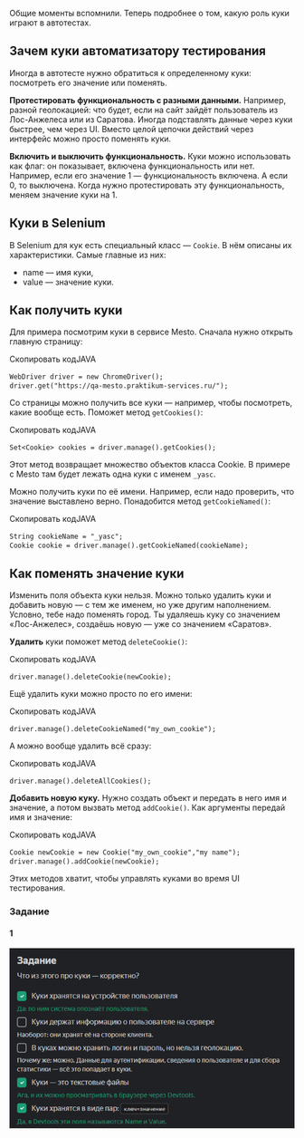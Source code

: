 Общие моменты вспомнили. Теперь подробнее о том, какую роль куки играют в автотестах.

## Зачем куки автоматизатору тестирования

Иногда в автотесте нужно обратиться к определенному куки: посмотреть его значение или поменять.

**Протестировать функциональность с разными данными.** Например, разной геолокацией: что будет, если на сайт зайдёт пользователь из Лос-Анжелеса или из Саратова. Иногда подставлять данные через куки быстрее, чем через UI. Вместо целой цепочки действий через интерфейс можно просто поменять куки.

**Включить и выключить функциональность.** Куки можно использовать как флаг: он показывает, включена функциональность или нет. Например, если его значение 1 — функциональность включена. А если 0, то выключена. Когда нужно протестировать эту функциональность, меняем значение куки на 1.

## Куки в Selenium

В Selenium для кук есть специальный класс — `Cookie`. В нём описаны их характеристики. Самые главные из них:

- name — имя куки,
- value — значение куки.

## Как получить куки

Для примера посмотрим куки в сервисе Mesto. Сначала нужно открыть главную страницу:

Скопировать кодJAVA

```
WebDriver driver = new ChromeDriver();
driver.get("https://qa-mesto.praktikum-services.ru/"); 
```

Со страницы можно получить все куки — например, чтобы посмотреть, какие вообще есть. Поможет метод `getCookies()`:

Скопировать кодJAVA

```
Set<Cookie> cookies = driver.manage().getCookies();  
```

Этот метод возвращает множество объектов класса Cookie. В примере с Mesto там будет лежать одна куки с именем `_yasc`.

Можно получить куки по её имени. Например, если надо проверить, что значение выставлено верно. Понадобится метод `getCookieNamed()`:

Скопировать кодJAVA

```
String cookieName = "_yasc";
Cookie cookie = driver.manage().getCookieNamed(cookieName);  
```

## Как поменять значение куки

Изменить поля объекта куки нельзя. Можно только удалить куки и добавить новую — с тем же именем, но уже другим наполнением. Условно, тебе надо поменять город. Ты удаляешь куку со значением «Лос-Анжелес», создаёшь новую — уже со значением «Саратов».

**Удалить** куки поможет метод `deleteCookie()`:

Скопировать кодJAVA

```
driver.manage().deleteCookie(newCookie);   
```

Ещё удалить куки можно просто по его имени:

Скопировать кодJAVA

```
driver.manage().deleteCookieNamed("my_own_cookie");  
```

А можно вообще удалить всё сразу:

Скопировать кодJAVA

```
driver.manage().deleteAllCookies(); 
```

**Добавить новую куку.** Нужно создать объект и передать в него имя и значение, а потом вызвать метод `addCookie()`. Как аргументы передай имя и значение:

Скопировать кодJAVA

```
Cookie newCookie = new Cookie("my_own_cookie","my name");
driver.manage().addCookie(newCookie);   
```

Этих методов хватит, чтобы управлять куками во время UI тестирования.

### Задание 
#### 1

![img_13.png](img%2Fimg_13.png)